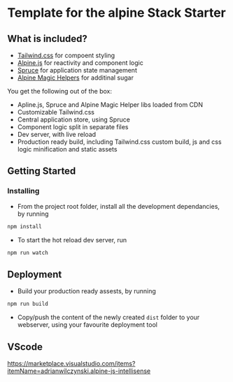# Template for the alpine Stack Starter

## What is included?
* [Tailwind.css](https://tailwindcss.com) for compoent styling
* [Alpine.js](https://github.com/alpinejs/alpine) for reactivity and component logic
* [Spruce](https://github.com/ryangjchandler/spruce) for application state management
* [Alpine Magic Helpers](https://github.com/KevinBatdorf/alpine-magic-helpers) for additinal sugar

You get the following out of the box:
* Apline.js, Spruce and Alpine Magic Helper libs loaded from CDN
* Customizable Tailwind.css
* Central application store, using Spruce
* Component logic split in separate files
* Dev server, with live reload
* Production ready build, including Tailwind.css custom build, js and css logic minification and static assets


## Getting Started


### Installing

* From the project root folder, install all the development dependancies, by running
```bash
npm install
```
* To start the hot reload dev server, run
```bash
npm run watch
```

## Deployment

* Build your production ready assests, by running
```bash
npm run build
```
* Copy/push the content of the newly created `dist` folder to your webserver, using your favourite deployment tool

## VScode
https://marketplace.visualstudio.com/items?itemName=adrianwilczynski.alpine-js-intellisense

